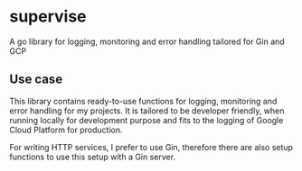 # supervise

A go library for logging, monitoring and error handling tailored for Gin and GCP

## Use case

This library contains ready-to-use functions for logging, monitoring and error handling for my
projects. It is tailored to be developer friendly, when running locally for development purpose and
fits to the logging of Google Cloud Platform for production.

For writing HTTP services, I prefer to use Gin, therefore there are also setup functions to use this
setup with a Gin server.
